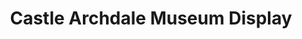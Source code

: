 ---
title: "Castle Archdale Museum Display"
address: " Castle Archdale Museum Display, Kesh, Co. Fermanagh"
tel: "+44 (0)28 6862 1588"
county: "Fermanagh"
category: "Castles"
type: "Content"
lat: "54.346771240234375"
lng: "-7.645120143890381"
---